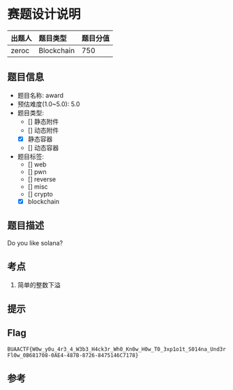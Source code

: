 # 赛题设计说明

| 出题人 | 题目类型 | 题目分值 |
| :----- | :------- | :------- |
| zeroc | Blockchain      | 750      |

## 题目信息

- 题目名称: award
- 预估难度(1.0~5.0): 5.0
- 题目类型:
  - [] 静态附件
  - [] 动态附件
  - [x] 静态容器
  - [] 动态容器
- 题目标签:
  - [] web
  - [] pwn
  - [] reverse
  - [] misc
  - [] crypto
  - [x] blockchain

## 题目描述

Do you like solana?

## 考点

1. 简单的整数下溢

## 提示

## Flag

`BUAACTF{W0w_y0u_4r3_4_W3b3_H4ck3r_Wh0_Kn0w_H0w_T0_3xp1o1t_S014na_Und3rFl0w_0B681708-0AE4-487B-8726-8475146C7178}`

## 参考
